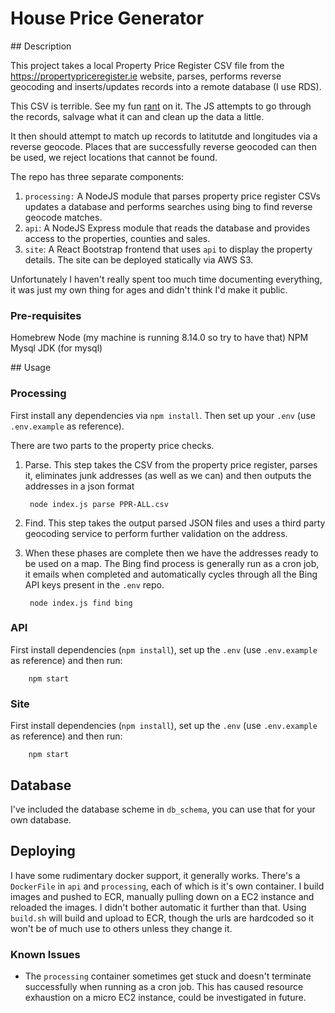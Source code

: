 # House Price Generator

## Description

This project takes a local Property Price Register CSV file from the https://propertypriceregister.ie website, parses, performs reverse geocoding and inserts/updates records into a remote database (I use RDS).

This CSV is terrible. See my fun [rant](https://medium.com/@parrotbait/the-property-price-register-a-rant-f55ca421e798) on it.
The JS attempts to go through the records, salvage what it can and clean up the data a little.

It then should attempt to match up records to latitutde and longitudes via a reverse geocode.
Places that are successfully reverse geocoded can then be used, we reject locations that cannot be found.

The repo has three separate components:

1. `processing:` A NodeJS module that parses property price register CSVs updates a database and performs searches using bing to find reverse geocode matches.
2. `api`: A NodeJS Express module that reads the database and provides access to the properties, counties and sales.
3. `site`: A React Bootstrap frontend that uses `api` to display the property details. The site can be deployed statically via AWS S3.

Unfortunately I haven't really spent too much time documenting everything, it was just my own thing for ages and didn't think I'd make it public.

### Pre-requisites

Homebrew
Node (my machine is running 8.14.0 so try to have that)
NPM
Mysql
JDK (for mysql)

## Usage

### Processing

First install any dependencies via `npm install`. Then set up your `.env` (use `.env.example` as reference).

There are two parts to the property price checks.

1. Parse. This step takes the CSV from the property price register, parses it, eliminates junk addresses (as well as we can) and then outputs the addresses in a json format

        node index.js parse PPR-ALL.csv

2. Find. This step takes the output parsed JSON files and uses a third party geocoding service to perform further validation on the address.
3. When these phases are complete then we have the addresses ready to be used on a map. The Bing find process is generally run as a cron job, it emails when completed and automatically cycles through all the Bing API keys present in the `.env` repo.

        node index.js find bing

### API

First install dependencies (`npm install`), set up the `.env` (use `.env.example` as reference) and then run:

        npm start

### Site

First install dependencies (`npm install`), set up the `.env` (use `.env.example` as reference) and then run:

        npm start

## Database

I've included the database scheme in `db_schema`, you can use that for your own database.

## Deploying

I have some rudimentary docker support, it generally works. There's a `DockerFile` in `api` and `processing`, each of which is it's own container.
I build images and pushed to ECR, manually pulling down on a EC2 instance and reloaded the images. I didn't bother automatic it further than that. Using `build.sh` will build and upload to ECR, though the urls are hardcoded so it won't be of much use to others unless they change it.

### Known Issues

* The `processing` container sometimes get stuck and doesn't terminate successfully when running as a cron job. This has caused resource exhaustion on a micro EC2 instance, could be investigated in future.